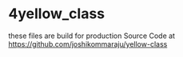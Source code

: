 # 4yellow_class
these files are build for production
Source Code at https://github.com/joshikommaraju/yellow-class
